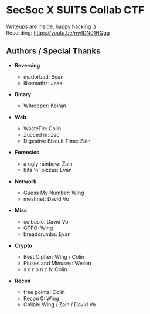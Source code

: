 # SecSoc X SUITS Collab CTF 
Writeups are inside, happy hacking :)    
Recording: https://youtu.be/nwIDN01HQgg  
 
## Authors / Special Thanks 

- **Reversing**
  - madorbad: Sean
  - ilikemathz: Jess

- **Binary** 
  - Whropper: Keiran
  
- **Web**  
  - WasteTin: Colin
  - Zucced in: Zac
  - Digestive Biscuit Time: Zain
  
- **Forensics**  
  - a ugly rainbow: Zain
  - bits 'n' pizzas: Evan
  
- **Network**  
  - Guess My Number: Wing
  - meshnet: David Vo
  
- **Misc**  
  - so basic: David Vo
  - GTFO: Wing
  - breadcrumbs: Evan
  
- **Crypto**  
  - Best Cipher: Wing / Colin
  - Pluses and Minuses: Weilon
  - s c r o n c h: Colin
  
- **Recon**  
  - free points: Colin
  - Recon 0: Wing
  - Collab: Wing / Zain / David Vo  

